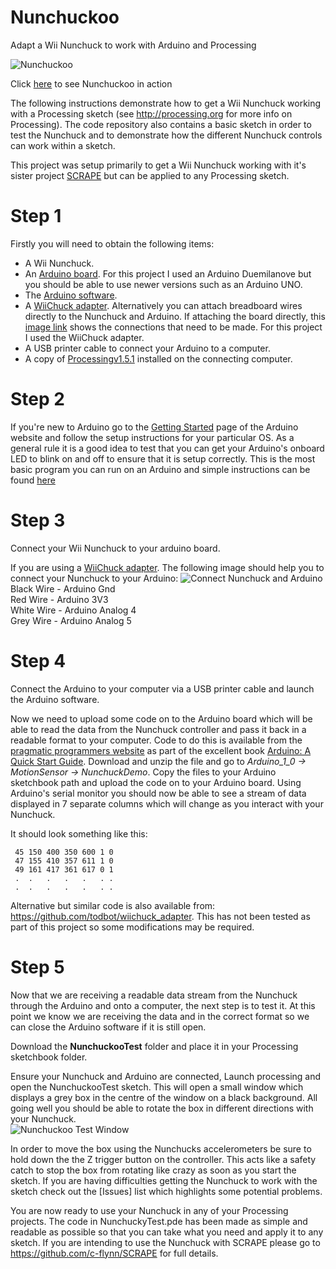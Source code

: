 Nunchuckoo
==========

Adapt a Wii Nunchuck to work with Arduino and Processing

![Nunchuckoo](https://dl.dropbox.com/u/29093681/Nunchuckoo.jpg)

Click [here](http://www.youtube.com/watch?v=Wz4LDeIwH18) to see Nunchuckoo in action

The following instructions demonstrate how to get a Wii Nunchuck working with a Processing sketch (see http://processing.org for more info on Processing).  The code repository also contains a basic sketch in order to test the Nunchuck and to demonstrate how the different Nunchuck controls can work within a sketch.

This project was setup primarily to get a Wii Nunchuck working with it's sister project [SCRAPE](https://github.com/c-flynn/SCRAPE) but can be applied to any Processing sketch.

Step 1
======
Firstly you will need to obtain the following items:  
* A Wii Nunchuck.  
* An [Arduino board](http://arduino.cc/en/Main/Products). For this project I used an Arduino Duemilanove but you should be able to use newer versions such as an Arduino UNO.  
* The [Arduino software](http://arduino.cc/en/Main/Software).  
* A [WiiChuck adapter](http://todbot.com/blog/2008/02/18/wiichuck-wii-nunchuck-adapter-available).  Alternatively you can attach breadboard wires directly to the Nunchuck and Arduino.  If attaching the board directly, this [image link](http://www.instructables.com/files/deriv/FOA/0I6U/GFRWRNI0/FOA0I6UGFRWRNI0.LARGE.jpg) shows the connections that need to be made.  For this project I used the WiiChuck adapter.  
* A USB printer cable to connect your Arduino to a computer.  
* A copy of [Processingv1.5.1](http://processing.org/download/) installed on the connecting computer.   

Step 2
======
If you're new to Arduino go to the [Getting Started](http://arduino.cc/en/Guide/HomePage) page of the Arduino website and follow the setup instructions for your particular OS.  As a general rule it is a good idea to test that you can get your Arduino's onboard LED to blink on and off to ensure that it is setup correctly.  This is the most basic program you can run on an Arduino and simple instructions can be found [here](http://arduino.cc/en/Tutorial/Blink)   

Step 3
======
Connect your Wii Nunchuck to your arduino board.

If you are using a [WiiChuck adapter](http://todbot.com/blog/2008/02/18/wiichuck-wii-nunchuck-adapter-available). The following image should help you to connect your Nunchuck to your Arduino:
![Connect Nunchuck and Arduino](https://dl.dropbox.com/u/29093681/connection.jpg)  
Black Wire - Arduino Gnd  
Red Wire - Arduino 3V3  
White Wire - Arduino Analog 4  
Grey Wire - Arduino Analog 5

Step 4
======
Connect the Arduino to your computer via a USB printer cable and launch the Arduino software.  

Now we need to upload some code on to the Arduino board which will be able to read the data from the Nunchuck controller and pass it back in a readable format to your computer.  Code to do this is available from the [pragmatic programmers website](http://pragprog.com/titles/msard/source_code) as part of the excellent book [Arduino: A Quick Start Guide](http://pragprog.com/book/msard/arduino).  Download and unzip the file and go to _Arduino_1_0 -> MotionSensor -> NunchuckDemo_. Copy the files to your Arduino sketchbook path and upload the code on to your Arduino board.  Using Arduino's serial monitor you should now be able to see a stream of data displayed in 7 separate columns which will change as you interact with your Nunchuck.

It should look something like this:  

     45 150 400 350 600 1 0   
     47 155 410 357 611 1 0   
     49 161 417 361 617 0 1   
     .  .   .   .   .   . .   
     .  .   .   .   .   . .   

Alternative but similar code is also available from: https://github.com/todbot/wiichuck_adapter.  This has not been tested as part of this project so some modifications may be required.

Step 5
======
Now that we are receiving a readable data stream from the Nunchuck through the Arduino and onto a computer, the next step is to test it.  At this point we know we are receiving the data and in the correct format so we can close the Arduino software if it is still open.  

Download the **NunchuckooTest** folder and place it in your Processing sketchbook folder.  

Ensure your Nunchuck and Arduino are connected, Launch processing and open the NunchuckooTest sketch.  This will open a small window which displays a grey box in the centre of the window on a black background.  All going well you should be able to rotate the box in different directions with your Nunchuck.  
![Nunchuckoo Test Window](https://dl.dropbox.com/u/29093681/nunchuckooTestsnap.png)

In order to move the box using the Nunchucks accelerometers be sure to hold down the the Z trigger button on the controller.  This acts like a safety catch to stop the box from rotating like crazy as soon as you start the sketch.  If you are having difficulties getting the Nunchuck to work with the sketch check out the [Issues] list which highlights some potential problems.

You are now ready to use your Nunchuck in any of your Processing projects.  The code in NunchuckyTest.pde has been made as simple and readable as possible so that you can take what you need and apply it to any sketch.  If you are intending to use the Nunchuck with SCRAPE please go to https://github.com/c-flynn/SCRAPE for full details.     

 

